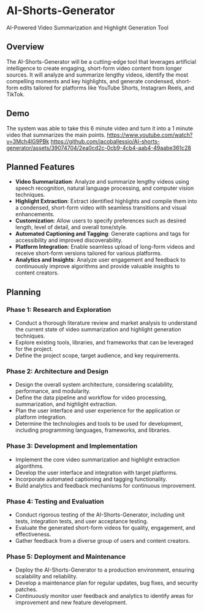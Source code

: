 # AI-Shorts-Generator

AI-Powered Video Summarization and Highlight Generation Tool

## Overview

The AI-Shorts-Generator will be a cutting-edge tool that leverages artificial intelligence to create engaging, short-form video content from longer sources. It will analyze and summarize lengthy videos, identify the most compelling moments and key highlights, and generate condensed, short-form edits tailored for platforms like YouTube Shorts, Instagram Reels, and TikTok.

## Demo

The system was able to take this 6 minute video and turn it into a 1 minute video that summarizes the main points.
https://www.youtube.com/watch?v=3Mch4lG9PBk
https://github.com/jacoballessio/AI-shorts-generator/assets/39074704/2ea0cd2c-0cb9-4cb4-aab4-49aabe361c28

## Planned Features

- **Video Summarization**: Analyze and summarize lengthy videos using speech recognition, natural language processing, and computer vision techniques.
- **Highlight Extraction**: Extract identified highlights and compile them into a condensed, short-form video with seamless transitions and visual enhancements.
- **Customization**: Allow users to specify preferences such as desired length, level of detail, and overall tone/style.
- **Automated Captioning and Tagging**: Generate captions and tags for accessibility and improved discoverability.
- **Platform Integration**: Enable seamless upload of long-form videos and receive short-form versions tailored for various platforms.
- **Analytics and Insights**: Analyze user engagement and feedback to continuously improve algorithms and provide valuable insights to content creators.

## Planning

### Phase 1: Research and Exploration

- Conduct a thorough literature review and market analysis to understand the current state of video summarization and highlight generation techniques.
- Explore existing tools, libraries, and frameworks that can be leveraged for the project.
- Define the project scope, target audience, and key requirements.

### Phase 2: Architecture and Design

- Design the overall system architecture, considering scalability, performance, and modularity.
- Define the data pipeline and workflow for video processing, summarization, and highlight extraction.
- Plan the user interface and user experience for the application or platform integration.
- Determine the technologies and tools to be used for development, including programming languages, frameworks, and libraries.

### Phase 3: Development and Implementation

- Implement the core video summarization and highlight extraction algorithms.
- Develop the user interface and integration with target platforms.
- Incorporate automated captioning and tagging functionality.
- Build analytics and feedback mechanisms for continuous improvement.

### Phase 4: Testing and Evaluation

- Conduct rigorous testing of the AI-Shorts-Generator, including unit tests, integration tests, and user acceptance testing.
- Evaluate the generated short-form videos for quality, engagement, and effectiveness.
- Gather feedback from a diverse group of users and content creators.

### Phase 5: Deployment and Maintenance

- Deploy the AI-Shorts-Generator to a production environment, ensuring scalability and reliability.
- Develop a maintenance plan for regular updates, bug fixes, and security patches.
- Continuously monitor user feedback and analytics to identify areas for improvement and new feature development.
